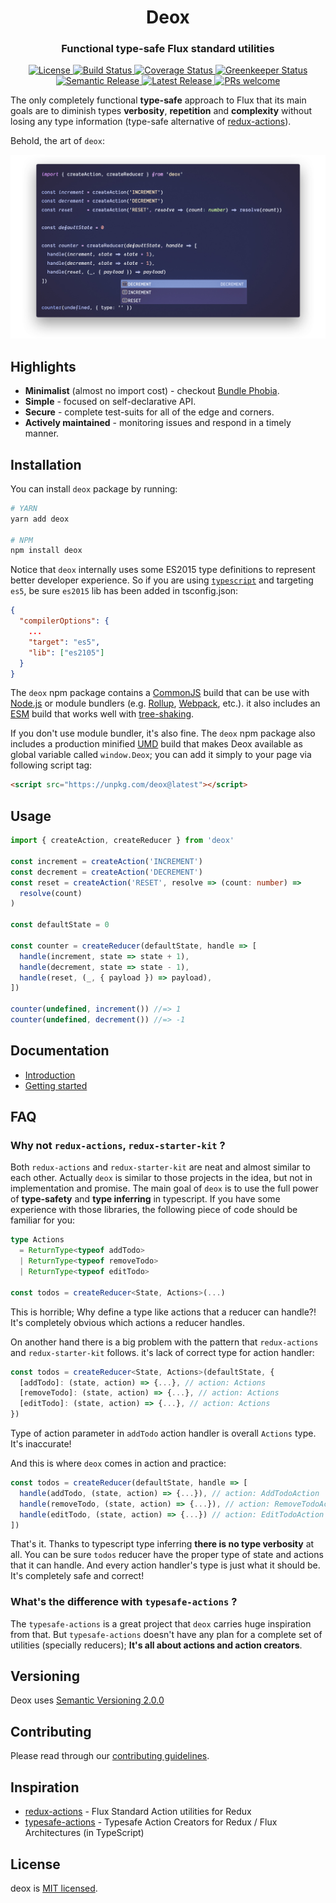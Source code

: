<h1 align="center">Deox</h1>

<h3 align="center">Functional type-safe Flux standard utilities</h3>

<p align="center">
  <a href="LICENSE">
    <img alt="License" src="https://img.shields.io/npm/l/deox.svg?logo=License&style=flat-square">
  </a>
  <a href="https://circleci.com/gh/thebrodmann/deox">
    <img alt="Build Status" src="https://img.shields.io/circleci/project/github/thebrodmann/deox/master.svg?label=build&logo=circleci&style=flat-square">
  </a>
  <a href="https://codecov.io/gh/thebrodmann/deox">
    <img alt="Coverage Status" src="https://img.shields.io/codecov/c/gh/thebrodmann/deox.svg?style=flat-square">
  </a>
  <a href="https://greenkeeper.io/">
    <img alt="Greenkeeper Status" src="https://badges.greenkeeper.io/thebrodmann/deox.svg?style=flat-square">
  </a>
  <a href="https://github.com/semantic-release/semantic-release">
    <img alt="Semantic Release" src="https://img.shields.io/badge/%F0%9F%93%A6%F0%9F%9A%80-semantic--release-e10079.svg?style=flat-square">
  </a>
  <a href="https://www.npmjs.com/package/deox">
    <img alt="Latest Release" src="https://img.shields.io/npm/v/deox.svg?label=npm%40latest&style=flat-square">
  </a>
  <a href="CONTRIBUTING.md">
    <img alt="PRs welcome" src="https://img.shields.io/badge/PRs-welcome-green.svg?style=flat-square">
  </a>
</p>

The only completely functional **type-safe** approach to Flux that its main goals are to diminish types **verbosity**, **repetition** and **complexity** without losing any type information (type-safe alternative of [redux-actions](https://github.com/redux-utilities/redux-actions)).

Behold, the art of `deox`:

<p align="center">
  <img alt="Deox counter example" src="docs/media/counter-example.jpg">
</p>

## Highlights

- **Minimalist** (almost no import cost) - checkout [Bundle Phobia](https://bundlephobia.com/result?p=deox@latest).
- **Simple** - focused on self-declarative API.
- **Secure** - complete test-suits for all of the edge and corners.
- **Actively maintained** - monitoring issues and respond in a timely manner.

## Installation

You can install `deox` package by running:

```bash
# YARN
yarn add deox

# NPM
npm install deox
```

Notice that `deox` internally uses some ES2015 type definitions to represent better developer experience. So if you are using [`typescript`](https://github.com/Microsoft/TypeScript) and targeting `es5`, be sure `es2015` lib has been added in tsconfig.json:

```json
{
  "compilerOptions": {
    ...
    "target": "es5",
    "lib": ["es2105"]
  }
}
```

The `deox` npm package contains a [CommonJS](http://www.commonjs.org/specs/modules/1.0/) build that can be use with [Node.js](https://nodejs.org/en/) or module bundlers (e.g. [Rollup](https://github.com/rollup/rollup), [Webpack](https://github.com/webpack/webpack), etc.). it also includes an [ESM](https://developer.mozilla.org/en-US/docs/Web/JavaScript/Reference/Statements/import) build that works well with [tree-shaking](https://webpack.js.org/guides/tree-shaking/).

If you don't use module bundler, it's also fine. The `deox` npm package also includes a production minified [UMD](https://github.com/umdjs/umd) build that makes Deox available as global variable called `window.Deox`; you can add it simply to your page via following script tag:

```html
<script src="https://unpkg.com/deox@latest"></script>
```

## Usage

```ts
import { createAction, createReducer } from 'deox'

const increment = createAction('INCREMENT')
const decrement = createAction('DECREMENT')
const reset = createAction('RESET', resolve => (count: number) =>
  resolve(count)
)

const defaultState = 0

const counter = createReducer(defaultState, handle => [
  handle(increment, state => state + 1),
  handle(decrement, state => state - 1),
  handle(reset, (_, { payload }) => payload),
])

counter(undefined, increment()) //=> 1
counter(undefined, decrement()) //=> -1
```

## Documentation

- [Introduction](https://deox.js.org)
- [Getting started](https://deox.js.org/getting-started)

## FAQ

### Why not `redux-actions`, `redux-starter-kit` ?

Both `redux-actions` and `redux-starter-kit` are neat and almost similar to each other.
Actually `deox` is similar to those projects in the idea, but not in implementation and promise.
The main goal of `deox` is to use the full power of **type-safety** and **type inferring** in typescript.
If you have some experience with those libraries, the following piece of code should be familiar for you:

```ts
type Actions
  = ReturnType<typeof addTodo>
  | ReturnType<typeof removeTodo>
  | ReturnType<typeof editTodo>

const todos = createReducer<State, Actions>(...)
```

This is horrible; Why define a type like actions that a reducer can handle?! It's completely obvious which actions a reducer handles.

On another hand there is a big problem with the pattern that `redux-actions` and `redux-starter-kit` follows. it's lack of correct type for action handler:

```ts
const todos = createReducer<State, Actions>(defaultState, {
  [addTodo]: (state, action) => {...}, // action: Actions
  [removeTodo]: (state, action) => {...}, // action: Actions
  [editTodo]: (state, action) => {...}, // action: Actions
})
```

Type of action parameter in `addTodo` action handler is overall `Actions` type. It's inaccurate!

And this is where `deox` comes in action and practice:

```ts
const todos = createReducer(defaultState, handle => [
  handle(addTodo, (state, action) => {...}), // action: AddTodoAction
  handle(removeTodo, (state, action) => {...}), // action: RemoveTodoAction
  handle(editTodo, (state, action) => {...}) // action: EditTodoAction
])
```

That's it. Thanks to typescript type inferring **there is no type verbosity** at all. You can be sure `todos` reducer have the proper type of state and actions that it can handle.
And every action handler's type is just what it should be. It's completely safe and correct!

### What's the difference with `typesafe-actions` ?

The `typesafe-actions` is a great project that `deox` carries huge inspiration from that.
But `typesafe-actions` doesn't have any plan for a complete set of utilities (specially reducers); **It's all about actions and action creators**.

## Versioning

Deox uses [Semantic Versioning 2.0.0](https://semver.org/)

## Contributing

Please read through our [contributing guidelines](CONTRIBUTING.md).

## Inspiration

- [redux-actions](https://github.com/redux-utilities/redux-actions) - Flux Standard Action utilities for Redux
- [typesafe-actions](https://github.com/piotrwitek/typesafe-actions) - Typesafe Action Creators for Redux / Flux Architectures (in TypeScript)

## License

deox is [MIT licensed](LICENSE).
